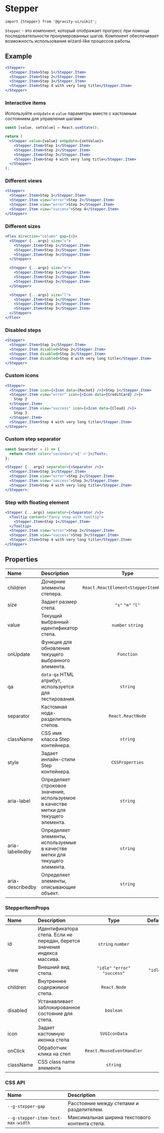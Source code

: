 <!--GITHUB_BLOCK-->

# Stepper

<!--/GITHUB_BLOCK-->

```tsx
import {Stepper} from '@gravity-ui/uikit';
```

`Stepper` - это компонент, который отображает прогресс при помощи последовательности пронумерованных шагов. Компонент обеспечивает возможность использования wizard-like процессов работы.

## Example

<!--LANDING_BLOCK

<ExampleBlock
    code={`
<Stepper>
  <Stepper.Item>Step 1</Stepper.Item>
  <Stepper.Item>Step 2</Stepper.Item>
  <Stepper.Item>Step 3</Stepper.Item>
  <Stepper.Item>Step 4 with very long title</Stepper.Item>
</Stepper>
`}
>
    <UIKit.Stepper>
        <UIKit.Stepper.Item>Step 1</UIKit.Stepper.Item>
        <UIKit.Stepper.Item>Step 2</UIKit.Stepper.Item>
        <UIKit.Stepper.Item>Step 3</UIKit.Stepper.Item>
        <UIKit.Stepper.Item>Step 4 with very long title</UIKit.Stepper.Item>
    </UIKit.Stepper>
</ExampleBlock>

LANDING_BLOCK-->

<!--GITHUB_BLOCK-->

```jsx
<Stepper>
  <Stepper.Item>Step 1</Stepper.Item>
  <Stepper.Item>Step 2</Stepper.Item>
  <Stepper.Item>Step 3</Stepper.Item>
  <Stepper.Item>Step 4 with very long title</Stepper.Item>
</Stepper>
```

<!-- Storybook example -->

<StepperDefault />

<!--/GITHUB_BLOCK-->

### Interactive items

Используйте `onUpdate` и `value` параметры вместе с кастомным состоянием для управления шагами

<!--LANDING_BLOCK

<ExampleBlock
    code={`
  <Stepper value={0} onUpdate={(id) => alert(id)}>
    <Stepper.Item>Step 1</Stepper.Item>
    <Stepper.Item>Step 2</Stepper.Item>
    <Stepper.Item>Step 3</Stepper.Item>
    <Stepper.Item>Step 4 with very long title</Stepper.Item>
  </Stepper>
`}
>
    <UIKit.Stepper value={0} onUpdate={(id) => alert(id)}>
        <UIKit.Stepper.Item>Step 1</UIKit.Stepper.Item>
        <UIKit.Stepper.Item>Step 2</UIKit.Stepper.Item>
        <UIKit.Stepper.Item>Step 3</UIKit.Stepper.Item>
        <UIKit.Stepper.Item>Step 4 with very long title</UIKit.Stepper.Item>
    </UIKit.Stepper>
</ExampleBlock>

LANDING_BLOCK-->

<!--GITHUB_BLOCK-->

```jsx
const [value, setValue] = React.useState();

return (
  <Stepper value={value} onUpdate={setValue}>
    <Stepper.Item>Step 1</Stepper.Item>
    <Stepper.Item>Step 2</Stepper.Item>
    <Stepper.Item>Step 3</Stepper.Item>
    <Stepper.Item>Step 4 with very long title</Stepper.Item>
  </Stepper>
);
```

<!-- Storybook example -->

<StepperInteractiveShowcase />

<!--/GITHUB_BLOCK-->

### Different views

<!--LANDING_BLOCK

<ExampleBlock
    code={`
<Stepper>
  <Stepper.Item>Step 1</Stepper.Item>
  <Stepper.Item view="error">Step 2</Stepper.Item>
  <Stepper.Item view="error">Step 3</Stepper.Item>
  <Stepper.Item view="success">Step 4</Stepper.Item>
</Stepper>
`}
>
    <UIKit.Stepper>
        <UIKit.Stepper.Item>Step 1</UIKit.Stepper.Item>
        <UIKit.Stepper.Item view="error">Step 2</UIKit.Stepper.Item>
        <UIKit.Stepper.Item view="error">Step 3</UIKit.Stepper.Item>
        <UIKit.Stepper.Item view="success">Step 4 with very long title</UIKit.Stepper.Item>
    </UIKit.Stepper>
</ExampleBlock>

LANDING_BLOCK-->

<!--GITHUB_BLOCK-->

```jsx
<Stepper>
  <Stepper.Item>Step 1</Stepper.Item>
  <Stepper.Item view="error">Step 2</Stepper.Item>
  <Stepper.Item view="error">Step 3</Stepper.Item>
  <Stepper.Item view="success">Step 4</Stepper.Item>
</Stepper>
```

<!-- Storybook example -->

<StepperView/>

<!--/GITHUB_BLOCK-->

### Different sizes

<!--LANDING_BLOCK

<ExampleBlock
    code={`
<Stepper size="l">
  <Stepper.Item>Step 1</Stepper.Item>
  <Stepper.Item>Step 2</Stepper.Item>
  <Stepper.Item>Step 3</Stepper.Item>
  <Stepper.Item>Step 4</Stepper.Item>
</Stepper>
`}
>
    <UIKit.Stepper size="l">
        <UIKit.Stepper.Item>Step 1</UIKit.Stepper.Item>
        <UIKit.Stepper.Item>Step 2</UIKit.Stepper.Item>
        <UIKit.Stepper.Item>Step 3</UIKit.Stepper.Item>
        <UIKit.Stepper.Item>Step 4 with very long title</UIKit.Stepper.Item>
    </UIKit.Stepper>
</ExampleBlock>

LANDING_BLOCK-->

<!--GITHUB_BLOCK-->

```jsx
<Flex direction="column" gap={4}>
  <Stepper {...args} size="s">
    <Stepper.Item>Step 1</Stepper.Item>
    <Stepper.Item>Step 2</Stepper.Item>
    <Stepper.Item>Step 3</Stepper.Item>
  </Stepper>

  <Stepper {...args} size="m">
    <Stepper.Item>Step 1</Stepper.Item>
    <Stepper.Item>Step 2</Stepper.Item>
    <Stepper.Item>Step 3</Stepper.Item>
  </Stepper>

  <Stepper {...args} size="l">
    <Stepper.Item>Step 1</Stepper.Item>
    <Stepper.Item>Step 2</Stepper.Item>
    <Stepper.Item>Step 3</Stepper.Item>
  </Stepper>
</Flex>
```

<!-- Storybook example -->

<StepperSize/>

<!--/GITHUB_BLOCK-->

### Disabled steps

<!--LANDING_BLOCK

<ExampleBlock
    code={`
<Stepper>
  <Stepper.Item>Step 1</Stepper.Item>
  <Stepper.Item disabled>Step 2</Stepper.Item>
  <Stepper.Item disabled>Step 3</Stepper.Item>
  <Stepper.Item disabled>Step 4 with very long title</Stepper.Item>
</Stepper>
`}
>
    <UIKit.Stepper>
        <UIKit.Stepper.Item>Step 1</UIKit.Stepper.Item>
        <UIKit.Stepper.Item disabled>Step 2</UIKit.Stepper.Item>
        <UIKit.Stepper.Item disabled>Step 3</UIKit.Stepper.Item>
        <UIKit.Stepper.Item disabled>Step 4 with very long title</UIKit.Stepper.Item>
    </UIKit.Stepper>
</ExampleBlock>

LANDING_BLOCK-->

<!--GITHUB_BLOCK-->

```jsx
<Stepper>
  <Stepper.Item>Step 1</Stepper.Item>
  <Stepper.Item disabled>Step 2</Stepper.Item>
  <Stepper.Item disabled>Step 3</Stepper.Item>
  <Stepper.Item disabled>Step 4 with very long title</Stepper.Item>
</Stepper>
```

<!-- Storybook example -->

<StepperDisabled/>

<!--/GITHUB_BLOCK-->

### Custom icons

<!--LANDING_BLOCK

<ExampleBlock
    code={`
<Stepper>
  <Stepper.Item icon={<Icon data={Gear} />}>Step 1</Stepper.Item>
  <Stepper.Item view="error" icon={<Icon data={Gear} />}>Step 2</Stepper.Item>
  <Stepper.Item view="success" icon={<Icon data={Gear} />}>Step 3</Stepper.Item>
  <Stepper.Item>Step 4 with very long title</Stepper.Item>
</Stepper>
`}
>
    <UIKit.Stepper>
        <UIKit.Stepper.Item icon={<UIKit.Icon data={() => (
            <svg xmlns="http://www.w3.org/2000/svg" fill="none" viewBox="0 0 16 16"><path fill="currentColor" fillRule="evenodd" d="M7.199 2H8.8a.2.2 0 0 1 .2.2c0 1.808 1.958 2.939 3.524 2.034a.199.199 0 0 1 .271.073l.802 1.388a.199.199 0 0 1-.073.272c-1.566.904-1.566 3.164 0 4.069a.199.199 0 0 1 .073.271l-.802 1.388a.199.199 0 0 1-.271.073C10.958 10.863 9 11.993 9 13.8a.2.2 0 0 1-.199.2H7.2a.199.199 0 0 1-.2-.2c0-1.808-1.958-2.938-3.524-2.034a.199.199 0 0 1-.272-.073l-.8-1.388a.199.199 0 0 1 .072-.271c1.566-.905 1.566-3.165 0-4.07a.199.199 0 0 1-.073-.271l.801-1.388a.199.199 0 0 1 .272-.073C5.042 5.138 7 4.007 7 2.2c0-.11.089-.199.199-.199ZM5.5 2.2c0-.94.76-1.7 1.699-1.7H8.8c.94 0 1.7.76 1.7 1.7a.85.85 0 0 0 1.274.735 1.699 1.699 0 0 1 2.32.622l.802 1.388c.469.813.19 1.851-.622 2.32a.85.85 0 0 0 0 1.472 1.7 1.7 0 0 1 .622 2.32l-.802 1.388a1.699 1.699 0 0 1-2.32.622.85.85 0 0 0-1.274.735c0 .939-.76 1.7-1.699 1.7H7.2a1.7 1.7 0 0 1-1.699-1.7.85.85 0 0 0-1.274-.735 1.698 1.698 0 0 1-2.32-.622l-.802-1.388a1.699 1.699 0 0 1 .622-2.32.85.85 0 0 0 0-1.471 1.699 1.699 0 0 1-.622-2.321l.801-1.388a1.699 1.699 0 0 1 2.32-.622A.85.85 0 0 0 5.5 2.2Zm4 5.8a1.5 1.5 0 1 1-3 0 1.5 1.5 0 0 1 3 0ZM11 8a3 3 0 1 1-6 0 3 3 0 0 1 6 0Z" clipRule="evenodd"></path></svg>
        )} size={18} />}>Step 1</UIKit.Stepper.Item>
        <UIKit.Stepper.Item view="error" icon={<UIKit.Icon data={() => (
            <svg xmlns="http://www.w3.org/2000/svg" fill="none" viewBox="0 0 16 16"><path fill="currentColor" fillRule="evenodd" d="M7.199 2H8.8a.2.2 0 0 1 .2.2c0 1.808 1.958 2.939 3.524 2.034a.199.199 0 0 1 .271.073l.802 1.388a.199.199 0 0 1-.073.272c-1.566.904-1.566 3.164 0 4.069a.199.199 0 0 1 .073.271l-.802 1.388a.199.199 0 0 1-.271.073C10.958 10.863 9 11.993 9 13.8a.2.2 0 0 1-.199.2H7.2a.199.199 0 0 1-.2-.2c0-1.808-1.958-2.938-3.524-2.034a.199.199 0 0 1-.272-.073l-.8-1.388a.199.199 0 0 1 .072-.271c1.566-.905 1.566-3.165 0-4.07a.199.199 0 0 1-.073-.271l.801-1.388a.199.199 0 0 1 .272-.073C5.042 5.138 7 4.007 7 2.2c0-.11.089-.199.199-.199ZM5.5 2.2c0-.94.76-1.7 1.699-1.7H8.8c.94 0 1.7.76 1.7 1.7a.85.85 0 0 0 1.274.735 1.699 1.699 0 0 1 2.32.622l.802 1.388c.469.813.19 1.851-.622 2.32a.85.85 0 0 0 0 1.472 1.7 1.7 0 0 1 .622 2.32l-.802 1.388a1.699 1.699 0 0 1-2.32.622.85.85 0 0 0-1.274.735c0 .939-.76 1.7-1.699 1.7H7.2a1.7 1.7 0 0 1-1.699-1.7.85.85 0 0 0-1.274-.735 1.698 1.698 0 0 1-2.32-.622l-.802-1.388a1.699 1.699 0 0 1 .622-2.32.85.85 0 0 0 0-1.471 1.699 1.699 0 0 1-.622-2.321l.801-1.388a1.699 1.699 0 0 1 2.32-.622A.85.85 0 0 0 5.5 2.2Zm4 5.8a1.5 1.5 0 1 1-3 0 1.5 1.5 0 0 1 3 0ZM11 8a3 3 0 1 1-6 0 3 3 0 0 1 6 0Z" clipRule="evenodd"></path></svg>
        )} size={18} />}>Step 2</UIKit.Stepper.Item>
        <UIKit.Stepper.Item view="success" icon={<UIKit.Icon data={() => (
            <svg xmlns="http://www.w3.org/2000/svg" fill="none" viewBox="0 0 16 16"><path fill="currentColor" fillRule="evenodd" d="M7.199 2H8.8a.2.2 0 0 1 .2.2c0 1.808 1.958 2.939 3.524 2.034a.199.199 0 0 1 .271.073l.802 1.388a.199.199 0 0 1-.073.272c-1.566.904-1.566 3.164 0 4.069a.199.199 0 0 1 .073.271l-.802 1.388a.199.199 0 0 1-.271.073C10.958 10.863 9 11.993 9 13.8a.2.2 0 0 1-.199.2H7.2a.199.199 0 0 1-.2-.2c0-1.808-1.958-2.938-3.524-2.034a.199.199 0 0 1-.272-.073l-.8-1.388a.199.199 0 0 1 .072-.271c1.566-.905 1.566-3.165 0-4.07a.199.199 0 0 1-.073-.271l.801-1.388a.199.199 0 0 1 .272-.073C5.042 5.138 7 4.007 7 2.2c0-.11.089-.199.199-.199ZM5.5 2.2c0-.94.76-1.7 1.699-1.7H8.8c.94 0 1.7.76 1.7 1.7a.85.85 0 0 0 1.274.735 1.699 1.699 0 0 1 2.32.622l.802 1.388c.469.813.19 1.851-.622 2.32a.85.85 0 0 0 0 1.472 1.7 1.7 0 0 1 .622 2.32l-.802 1.388a1.699 1.699 0 0 1-2.32.622.85.85 0 0 0-1.274.735c0 .939-.76 1.7-1.699 1.7H7.2a1.7 1.7 0 0 1-1.699-1.7.85.85 0 0 0-1.274-.735 1.698 1.698 0 0 1-2.32-.622l-.802-1.388a1.699 1.699 0 0 1 .622-2.32.85.85 0 0 0 0-1.471 1.699 1.699 0 0 1-.622-2.321l.801-1.388a1.699 1.699 0 0 1 2.32-.622A.85.85 0 0 0 5.5 2.2Zm4 5.8a1.5 1.5 0 1 1-3 0 1.5 1.5 0 0 1 3 0ZM11 8a3 3 0 1 1-6 0 3 3 0 0 1 6 0Z" clipRule="evenodd"></path></svg>
        )} size={18} />}>Step 3</UIKit.Stepper.Item>
        <UIKit.Stepper.Item>Step 4 with very long title</UIKit.Stepper.Item>
    </UIKit.Stepper>
</ExampleBlock>

LANDING_BLOCK-->

<!--GITHUB_BLOCK-->

```jsx
<Stepper>
  <Stepper.Item icon={<Icon data={Rocket} />}>Step 1</Stepper.Item>
  <Stepper.Item view="error" icon={<Icon data={CreditCard} />}>
    Step 2
  </Stepper.Item>
  <Stepper.Item view="success" icon={<Icon data={Cloud} />}>
    Step 3
  </Stepper.Item>
  <Stepper.Item>Step 4 with very long title</Stepper.Item>
</Stepper>
```

<!-- Storybook example -->

<StepperCustomIcons/>

<!--/GITHUB_BLOCK-->

### Custom step separator

<!--LANDING_BLOCK

<ExampleBlock
    code={`
<Stepper separator=">">
  <Stepper.Item>Step 1</Stepper.Item>
  <Stepper.Item view="error">Step 2</Stepper.Item>
  <Stepper.Item view="success">Step 3</Stepper.Item>
  <Stepper.Item>Step 4 with very long title</Stepper.Item>
</Stepper>
`}
>
    <UIKit.Stepper separator=">">
        <UIKit.Stepper.Item>Step 1</UIKit.Stepper.Item>
        <UIKit.Stepper.Item view="error">Step 2</UIKit.Stepper.Item>
        <UIKit.Stepper.Item view="success">Step 3</UIKit.Stepper.Item>
        <UIKit.Stepper.Item>Step 4 with very long title</UIKit.Stepper.Item>
    </UIKit.Stepper>
</ExampleBlock>

LANDING_BLOCK-->

<!--GITHUB_BLOCK-->

```jsx
const Separator = () => {
  return <Text color="secondary">{'->'}</Text>;
};

<Stepper {...args} separator={<Separator />}>
  <Stepper.Item>Step 1</Stepper.Item>
  <Stepper.Item view="error">Step 2</Stepper.Item>
  <Stepper.Item view="success">Step 3</Stepper.Item>
  <Stepper.Item>Step 4 with very long title</Stepper.Item>
</Stepper>;
```

<!-- Storybook example -->

<StepperCustomSeparator/>

<!--/GITHUB_BLOCK-->

### Step with floating element

<!--LANDING_BLOCK

<ExampleBlock
    code={`
<Stepper>
  <Tooltip content="fancy step with tooltip">
    <Stepper.Item>Step 1</Stepper.Item>
  </Tooltip>
  <Stepper.Item view="error">Step 2</Stepper.Item>
  <Stepper.Item view="success">Step 3</Stepper.Item>
  <Stepper.Item>Step 4 with very long title</Stepper.Item>
</Stepper>
`}
>
    <UIKit.Stepper>
        <UIKit.Tooltip content="fancy step with tooltip">
          <UIKit.Stepper.Item>Step 1</UIKit.Stepper.Item>
        </UIKit.Tooltip>
        <UIKit.Stepper.Item view="error">Step 2</UIKit.Stepper.Item>
        <UIKit.Stepper.Item view="success">Step 3</UIKit.Stepper.Item>
        <UIKit.Stepper.Item>Step 4 with very long title</UIKit.Stepper.Item>
    </UIKit.Stepper>
</ExampleBlock>

LANDING_BLOCK-->

<!--GITHUB_BLOCK-->

```jsx
<Stepper {...args} separator={<Separator />}>
  <Tooltip content="fancy step with tooltip">
    <Stepper.Item>Step 1</Stepper.Item>
  </Tooltip>
  <Stepper.Item view="error">Step 2</Stepper.Item>
  <Stepper.Item view="success">Step 3</Stepper.Item>
  <Stepper.Item>Step 4 with very long title</Stepper.Item>
</Stepper>
```

<!-- Storybook example -->

<StepperWithFloatingElements/>

<!--/GITHUB_BLOCK-->

## Properties

| Name             | Description                                                                         |                  Type                  | Default |
| :--------------- | :---------------------------------------------------------------------------------- | :------------------------------------: | :-----: |
| children         | Дочерние элементы степера.                                                          | `React.ReactElement<StepperItemProps>` |         |
| size             | Задает размер степа.                                                                |           `"s"` `"m"` `"l"`            |  `"s"`  |
| value            | Текущий выбранный идентификатор степа.                                              |           `number` `string`            |         |
| onUpdate         | Функция для обновления текущего выбранного элемента.                                |               `Function`               |         |
| qa               | `data-qa` HTML атрибут, используется для тестирования.                              |                `string`                |         |
| separator        | Кастомная нода-разделитель степов.                                                  |           `React.ReactNode`            |         |
| className        | CSS имя класса Step контейнера.                                                     |                `string`                |         |
| style            | Задает инлайн-стили Step контейнера.                                                |            `CSSProperties`             |         |
| aria-label       | Определяет строковое значение, используемое в качестве метки для текущего элемента. |                `string`                |         |
| aria-labelledby  | Определяет элементы, используемые в качестве метки для текущего элемента.           |                `string`                |         |
| aria-describedby | Определяет элементы, описывающие объект.                                            |                `string`                |         |

### StepperItemProps

| Name      | Description                                                              |              Type              | Default  |
| :-------- | :----------------------------------------------------------------------- | :----------------------------: | :------: |
| id        | Идентификатора степа. Если не передан, берется значения индекса массива. |       `string` `number`        |          |
| view      | Внешний вид степа.                                                       | `"idle"` `"error"` `"success"` | `"idle"` |
| children  | Внутреннее содержимое степа.                                             |          `React.Node`          |          |
| disabled  | Устанавливает заблокированное состояние для степа.                       |           `boolean`            |          |
| icon      | Задает кастомную иконка степа                                            |         `SVGIconData`          |          |
| onClick   | Обработчик клика на степ                                                 |   `React.MouseEventHandler`    |          |
| className | CSS class name элемента                                                  |            `string`            |          |

### CSS API

| Name                              | Description                                    |
| :-------------------------------- | :--------------------------------------------- |
| `--g-stepper-gap`                 | Расстояние между степами и разделителем.       |
| `--g-stepper-item-text-max-width` | Максимальная ширина текстового контента степа. |

